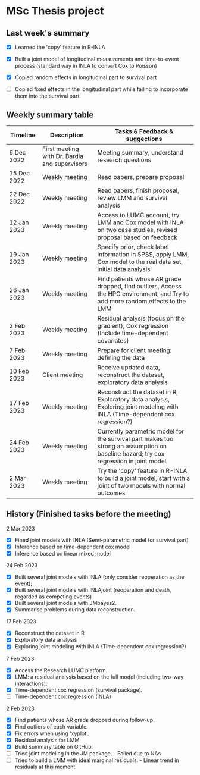 # MSc Thesis project

## Last week's summary

- [x] Learned the 'copy' feature in R-INLA
- [x] Built a joint model of longitudinal measurements and time-to-event process (standard way in INLA to convert Cox to Poisson)
- [x] Copied random effects in longitudinal part to survival part
- [ ] Copied fixed effects in the longitudinal part while failing to incorporate them into the survival part.


## Weekly summary table

| Timeline | Description | Tasks & Feedback & suggections |
| --- | --- | --- |
| 6 Dec 2022 | First meeting with Dr. Bardia and supervisors | Meeting summary, understand research questions |
| 15 Dec 2022 | Weekly meeting | Read papers, prepare proposal |
| 22 Dec 2022 | Weekly meeting | Read papers, finish proposal, review LMM and survival analysis |
| 12 Jan 2023 | Weekly meeting | Access to LUMC account, try LMM and Cox model with INLA on two case studies, revised proposal based on feedback |
| 19 Jan 2023 | Weekly meeting | Specify prior, check label information in SPSS, apply LMM, Cox model to the real data set, initial data analysis |
| 26 Jan 2023 | Weekly meeting | Find patients whose AR grade dropped, find outliers, Access the HPC environment, and Try to add more random effects to the LMM |
| 2 Feb 2023 | Weekly meeting | Residual analysis (focus on the gradient), Cox regression (Include time-dependent covariates) |
| 7 Feb 2023 | Weekly meeting | Prepare for client meeting: defining the data |
| 10 Feb 2023 | Client meeting | Receive updated data, reconstruct the dataset, exploratory data analysis |
| 17 Feb 2023 | Weekly meeting | Reconstruct the dataset in R, Exploratory data analysis, Exploring joint modeling with INLA (Time-dependent cox regression?) |
| 24 Feb 2023 | Weekly meeting | Currently parametric model for the survival part makes too strong an assumption on baseline hazard; try cox regression in joint model |
| 2 Mar 2023 | Weekly meeting | Try the 'copy' feature in R-INLA to build a joint model, start with a joint of two models with normal outcomes |

## History (Finished tasks before the meeting)

2 Mar 2023
- [x] Fined joint models with INLA (Semi-parametric model for survival part)
- [x] Inference based on time-dependent cox model
- [x] Inference based on linear mixed model

24 Feb 2023
- [x] Built several joint models with INLA (only consider reoperation as the event);
- [x] Built several joint models with INLAjoint (reoperation and death, regarded as competing events)
- [x] Built several joint models with JMbayes2.
- [x] Summarise problems during data reconstruction.

17 Feb 2023
- [x] Reconstruct the dataset in R
- [x] Exploratory data analysis
- [x] Exploring joint modeling with INLA (Time-dependent cox regression?)

7 Feb 2023
- [x] Access the Research LUMC platform.
- [x] LMM: a residual analysis based on the full model (including two-way interactions).
- [x] Time-dependent cox regression (survival package).
- [ ] Time-dependent cox regression (INLA)

2 Feb 2023
- [x] Find patients whose AR grade dropped during follow-up.
- [x] Find outliers of each variable.
- [x] Fix errors when using 'xyplot'.
- [x] Residual analysis for LMM.
- [x] Build summary table on GitHub.
- [ ] Tried joint modeling in the JM package. - Failed due to NAs.
- [ ] Tried to build a LMM with ideal marginal residuals. - Linear trend in residuals at this moment.
